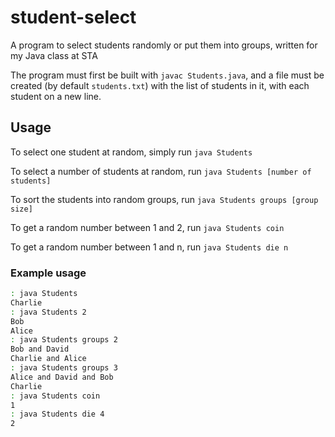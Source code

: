 # student-select

 A program to select students randomly or put them into groups, written for my Java class at STA

 The program must first be built with `javac Students.java`, and a file must be created (by default `students.txt`) with the list of students in it, with each student on a new line.

## Usage

 To select one student at random, simply run `java Students`

 To select a number of students at random, run `java Students [number of students]`

 To sort the students into random groups, run `java Students groups [group size]`

 To get a random number between 1 and 2, run `java Students coin`

 To get a random number between 1 and n, run `java Students die n`

### Example usage

 ```bash
 : java Students
 Charlie
 : java Students 2
 Bob
 Alice
 : java Students groups 2
 Bob and David
 Charlie and Alice
 : java Students groups 3
 Alice and David and Bob
 Charlie
 : java Students coin
 1
 : java Students die 4
 2
 ```
